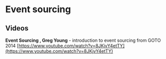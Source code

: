 # Event sourcing

## Videos

**Event Sourcing , Greg Young** - introduction to event sourcing from GOTO 2014 [https://www.youtube.com/watch?v=8JKjvY4etTY](https://www.youtube.com/watch?v=8JKjvY4etTY)

